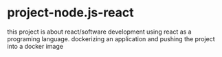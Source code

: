 # project-node.js-react
this project is about react/software development using react as a programing language. dockerizing an application and pushing the project into a docker image
